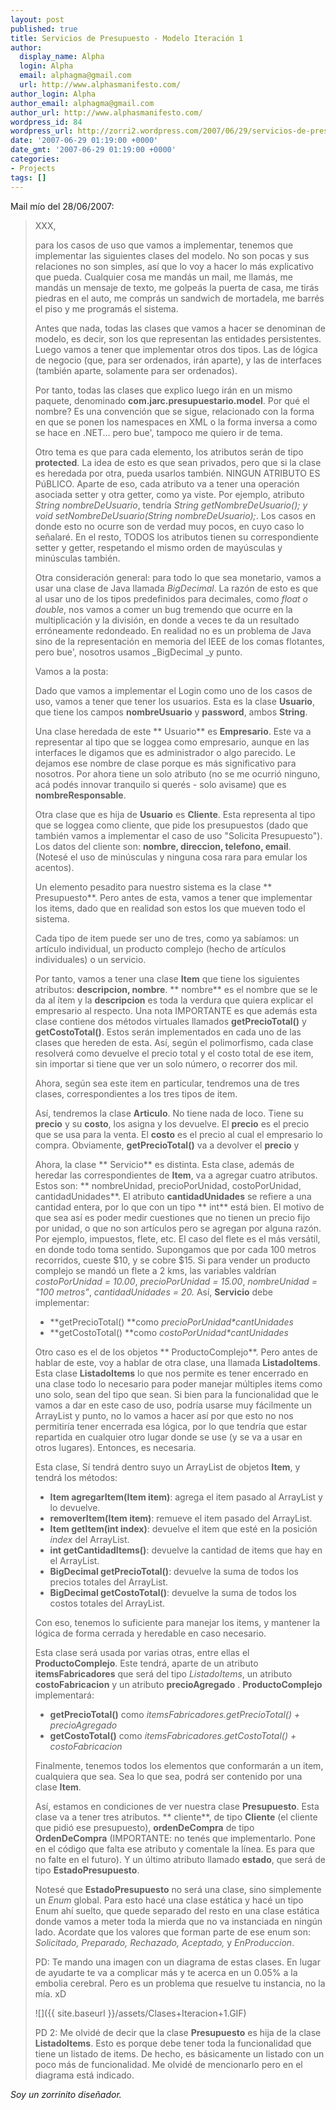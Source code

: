 ```yaml
---
layout: post
published: true
title: Servicios de Presupuesto - Modelo Iteración 1
author:
  display_name: Alpha
  login: Alpha
  email: alphagma@gmail.com
  url: http://www.alphasmanifesto.com/
author_login: Alpha
author_email: alphagma@gmail.com
author_url: http://www.alphasmanifesto.com/
wordpress_id: 84
wordpress_url: http://zorri2.wordpress.com/2007/06/29/servicios-de-presupuesto-modelo-iteracion-1/
date: '2007-06-29 01:19:00 +0000'
date_gmt: '2007-06-29 01:19:00 +0000'
categories:
- Projects
tags: []
---
```


Mail mío del 28/06/2007:

> XXX,
> 
> para los casos de uso que vamos a implementar, tenemos que implementar las siguientes clases del modelo. No son pocas y sus relaciones no son simples, así que lo voy a hacer lo más explicativo que pueda. Cualquier cosa me mandás un mail, me llamás, me mandás un mensaje de texto, me golpeás la puerta de casa, me tirás piedras en el auto, me comprás un sandwich de mortadela, me barrés el piso y me programás el sistema.
> 
> Antes que nada, todas las clases que vamos a hacer se denominan de modelo, es decir, son los que representan las entidades persistentes. Luego vamos a tener que implementar otros dos tipos. Las de lógica de negocio (que, para ser ordenados, irán aparte), y las de interfaces (también aparte, solamente para ser ordenados).
> 
> Por tanto, todas las clases que explico luego irán en un mismo paquete, denominado **com.jarc.presupuestario.model**. Por qué el nombre? Es una convención que se sigue, relacionado con la forma en que se ponen los namespaces en XML o la forma inversa a como se hace en .NET... pero bue', tampoco me quiero ir de tema.
> 
> Otro tema es que para cada elemento, los atributos serán de tipo **protected**. La idea de esto es que sean privados, pero que si la clase es heredada por otra, pueda usarlos también. NINGUN ATRIBUTO ES PúBLICO. Aparte de eso, cada atributo va a tener una operación asociada setter y otra getter, como ya viste. Por ejemplo, atributo _String nombreDeUsuario_, tendría _String getNombreDeUsuario(); y void setNombreDeUsuario(String nombreDeUsuario);_. Los casos en donde esto no ocurre son de verdad muy pocos, en cuyo caso lo señalaré. En el resto, TODOS los atributos tienen su correspondiente setter y getter, respetando el mismo orden de mayúsculas y minúsculas también.
> 
> Otra consideración general: para todo lo que sea monetario, vamos a usar una clase de Java llamada _BigDecimal_. La razón de esto es que al usar uno de los tipos predefinidos para decimales, como _float o double_, nos vamos a comer un bug tremendo que ocurre en la multiplicación y la división, en donde a veces te da un resultado erróneamente redondeado. En realidad no es un problema de Java sino de la representación en memoria del IEEE de los comas flotantes, pero bue', nosotros usamos _BigDecimal _y punto.
> 
> Vamos a la posta:
> 
> Dado que vamos a implementar el Login como uno de los casos de uso, vamos a tener que tener los usuarios. Esta es la clase **Usuario**, que tiene los campos  **nombreUsuario** y **password**, ambos **String**.
> 
> Una clase heredada de este ** Usuario** es **Empresario**. Este va a representar al tipo que se loggea como empresario, aunque en las interfaces le digamos que es administrador o algo parecido. Le dejamos ese nombre de clase porque es más significativo para nosotros. Por ahora tiene un solo atributo (no se me ocurrió ninguno, acá podés innovar tranquilo si querés - solo avisame) que es **nombreResponsable**.
> 
> Otra clase que es hija de **Usuario** es **Cliente**. Esta representa al tipo que se loggea como cliente, que pide los presupuestos (dado que también vamos a implementar el caso de uso "Solicita Presupuesto"). Los datos del cliente son: **nombre, direccion, telefono, email**. (Notesé el uso de minúsculas y ninguna cosa rara para emular los acentos).
> 
> Un elemento pesadito para nuestro sistema es la clase ** Presupuesto**. Pero antes de esta, vamos a tener que implementar los items, dado que en realidad son estos los que mueven todo el sistema.
> 
> Cada tipo de item puede ser uno de tres, como ya sabíamos: un artículo individual, un producto complejo (hecho de artículos individuales) o un servicio.
> 
> Por tanto, vamos a tener una clase **Item** que tiene los siguientes atributos: **descripcion, nombre**.  ** nombre** es el nombre que se le da al ítem y la **descripcion** es toda la verdura que quiera explicar el empresario al respecto. Una nota IMPORTANTE es que además esta clase contiene dos métodos virtuales llamados **getPrecioTotal()** y **getCostoTotal()**. Estos serán implementados en cada uno de las clases que hereden de esta. Así, según el polimorfismo, cada clase resolverá como devuelve el precio total y el costo total de ese item, sin importar si tiene que ver un solo número, o recorrer dos mil.
> 
> Ahora, según sea este item en particular, tendremos una de tres clases, correspondientes a los tres tipos de item.
> 
> Así, tendremos la clase **Articulo**. No tiene nada de loco. Tiene su  **precio** y su **costo**, los asigna y los devuelve. El **precio** es el precio que se usa para la venta. El **costo** es el precio al cual el empresario lo compra. Obviamente, **getPrecioTotal()** va a devolver el **precio** y
> 
> Ahora, la clase ** Servicio** es distinta. Esta clase, además de heredar las correspondientes de **Item**, va a agregar cuatro atributos. Estos son: ** nombreUnidad, precioPorUnidad, costoPorUnidad, cantidadUnidades**. El atributo **cantidadUnidades** se refiere a una cantidad entera, por lo que con un tipo ** int** está bien. El motivo de que sea así es poder medir cuestiones que no tienen un precio fijo por unidad, o que no son artículos pero se agregan por alguna razón. Por ejemplo, impuestos, flete, etc. El caso del flete es el más versátil, en donde todo toma sentido. Supongamos que por cada 100 metros recorridos, cueste $10, y se cobre $15. Si para vender un producto complejo se mandó un flete a 2 kms, las variables valdrían _costoPorUnidad = 10.00_, _precioPorUnidad = 15.00_, _nombreUnidad = "100 metros"_, _cantidadUnidades = 20._ Así, **Servicio** debe implementar:
> 
> - **getPrecioTotal() **como _precioPorUnidad*cantUnidades_
> - **getCostoTotal() **como _costoPorUnidad*cantUnidades_
> 
> Otro caso es el de los objetos ** ProductoComplejo**. Pero antes de hablar de este, voy a hablar de otra clase, una llamada **ListadoItems**. Esta clase **ListadoItems** lo que nos permite es tener encerrado en una clase todo lo necesario para poder manejar múltiples items como uno solo, sean del tipo que sean. Si bien para la funcionalidad que le vamos a dar en este caso de uso, podría usarse muy fácilmente un ArrayList y punto, no lo vamos a hacer así por que esto no nos permitiría tener encerrada esa lógica, por lo que tendría que estar repartida en cualquier otro lugar donde se use (y se va a usar en otros lugares). Entonces, es necesaria.
> 
> Esta clase, Sí tendrá dentro suyo un ArrayList de objetos **Item**, y tendrá los métodos:
> 
> - **Item agregarItem(Item item)**: agrega el item pasado al ArrayList y lo devuelve.
> - **removerItem(Item item)**: remueve el item pasado del ArrayList.
> - **Item getItem(int index)**: devuelve el item que esté en la posición _index_ del ArrayList.
> - **int getCantidadItems()**: devuelve la cantidad de items que hay en el ArrayList.
> - **BigDecimal getPrecioTotal()**: devuelve la suma de todos los precios totales del ArrayList.
> - **BigDecimal getCostoTotal()**: devuelve la suma de todos los costos totales del ArrayList.
> 
> Con eso, tenemos lo suficiente para manejar los items, y mantener la lógica de forma cerrada y heredable en caso necesario.
> 
> Esta clase será usada por varias otras, entre ellas el **ProductoComplejo**. Este tendrá, aparte de un atributo **itemsFabricadores** que será del tipo  _ListadoItems_, un atributo **costoFabricacion** y un atributo **precioAgregado** . **ProductoComplejo** implementará:
> 
> - **getPrecioTotal()** como _itemsFabricadores.getPrecioTotal() + precioAgregado_
> - **getCostoTotal()** como _itemsFabricadores.getCostoTotal() + costoFabricacion_
> 
> Finalmente, tenemos todos los elementos que conformarán a un item, cualquiera que sea. Sea lo que sea, podrá ser contenido por una clase **Item**.
> 
> Así, estamos en condiciones de ver nuestra clase **Presupuesto**. Esta clase va a tener tres atributos. ** cliente**, de tipo **Cliente** (el cliente que pidió ese presupuesto), **ordenDeCompra** de tipo **OrdenDeCompra** (IMPORTANTE: no tenés que implementarlo. Pone en el código que falta ese atributo y comentale la línea. Es para que no falte en el futuro). Y un último atributo llamado **estado**, que será de tipo  **EstadoPresupuesto**.
> 
> Notesé que **EstadoPresupuesto** no será una clase, sino simplemente un _Enum_ global. Para esto hacé una clase estática y hacé un tipo Enum ahí suelto, que quede separado del resto en una clase estática donde vamos a meter toda la mierda que no va instanciada en ningún lado. Acordate que los valores que forman parte de ese enum son: _Solicitado, Preparado, Rechazado, Aceptado,_ y _EnProduccion_.
> 
> PD: Te mando una imagen con un diagrama de estas clases. En lugar de ayudarte te va a complicar más y te acerca en un 0.05% a la embolia cerebral. Pero es un problema que resuelve tu instancia, no la mía. xD
> 
> ![]({{ site.baseurl }}/assets/Clases+Iteracion+1.GIF)
> 
> PD 2:  Me olvidé de decir que la clase **Presupuesto** es hija de la clase  **ListadoItems**. Esto es porque debe tener toda la funcionalidad que tiene un listado de items. De hecho, es básicamente un listado con un poco más de funcionalidad. Me olvidé de mencionarlo pero en el diagrama está indicado.

_Soy un zorrinito diseñador._
